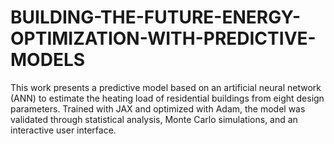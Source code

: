 # BUILDING-THE-FUTURE-ENERGY-OPTIMIZATION-WITH-PREDICTIVE-MODELS
This work presents a predictive model based on an artificial neural network (ANN) to estimate the heating load of residential buildings from eight design parameters. Trained with JAX and optimized with Adam, the model was validated through statistical analysis, Monte Carlo simulations, and an interactive user interface.
